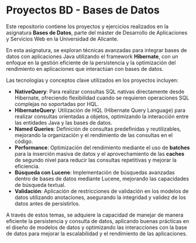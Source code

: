 # Proyectos BD - Bases de Datos

Este repositorio contiene los proyectos y ejercicios realizados en la asignatura **Bases de Datos**, parte del máster de Desarrollo de Aplicaciones y Servicios Web en la Universidad de Alicante.

En esta asignatura, se exploran técnicas avanzadas para integrar bases de datos con aplicaciones Java utilizando el framework **Hibernate**, con un enfoque en la gestión eficiente de la persistencia y la optimización del rendimiento en aplicaciones que interactúan con bases de datos.

Las tecnologías y conceptos clave utilizados en los proyectos incluyen:

- **NativeQuery**: Para realizar consultas SQL nativas directamente desde Hibernate, ofreciendo flexibilidad cuando se requieren operaciones SQL complejas no soportadas por HQL.
- **HibernateQuery**: Utilización de HQL (Hibernate Query Language) para realizar consultas orientadas a objetos, optimizando la interacción entre las entidades Java y las bases de datos.
- **Named Queries**: Definición de consultas predefinidas y reutilizables, mejorando la organización y el rendimiento de las consultas en el código.
- **Performance**: Optimización del rendimiento mediante el uso de **batches** para la inserción masiva de datos y el aprovechamiento de las **caches** de segundo nivel para reducir las consultas repetitivas y mejorar la eficiencia.
- **Búsqueda con Lucene**: Implementación de búsquedas avanzadas dentro de bases de datos mediante Lucene, mejorando las capacidades de búsqueda textual.
- **Validación**: Aplicación de restricciones de validación en los modelos de datos utilizando anotaciones, asegurando la integridad y validez de los datos antes de persistirlos.

A través de estos temas, se adquiere la capacidad de manejar de manera eficiente la persistencia y consulta de datos, aplicando buenas prácticas en el diseño de modelos de datos y optimizando las interacciones con la base de datos para mejorar la escalabilidad y el rendimiento de las aplicaciones.
